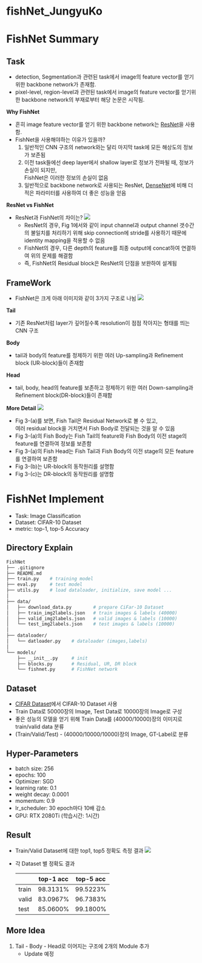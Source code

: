 # fishNet_JungyuKo

# FishNet Summary
## Task
* detection, Segmentation과 관련된 task에서 image의 feature vector를 얻기위한 backbone network가 존재함.
* pixel-level, region-level과 관련된 task에서 image의 feature vector를 얻기위한 backbone network의 부재로부터 해당 논문은 시작됨.

**Why FishNet**
* 흔히 image feature vector를 얻기 위한 backbone network는 [ResNet](https://www.cv-foundation.org/openaccess/content_cvpr_2016/papers/He_Deep_Residual_Learning_CVPR_2016_paper.pdf)을 사용함.
* FishNet을 사용해야하는 이유가 있을까?
    1. 일반적인 CNN 구조의 network와는 달리 마지막 task에 모든 해상도의 정보가 보존됨
    2. 이전 task들에선 deep layer에서 shallow layer로 정보가 전파될 때, 정보가 손실이 되지만, 
    <br/>FishNet은 이러한 정보의 손실이 없음
    3. 일반적으로 backbone network로 사용되는 ResNet, [DenseNet](https://arxiv.org/abs/1608.06993)에 비해 더 적은 파라미터를 사용하여 더 좋은 성능을 얻음

**ResNet vs FishNet**
* ResNet과 FishNet의 차이는?
    <img src="./fig/ResNet_vs_FishNet.PNG">
    * ResNet의 경우, Fig 1에서와 같이 input channel과 output channel 갯수간의 불일치를 처리하기 위해 skip connection에 stride를 사용하기 때문에 identity mapping을 적용할 수 없음
    * FishNet의 경우, 다른 depth의 feature를 최종 output에 concat하여 연결하여 위의 문제를 해결함
    * 즉, FishNet의 Residual block은 ResNet의 단점을 보완하여 설계됨
    
## FrameWork
* FishNet은 크게 아래 이미지와 같이 3가지 구조로 나뉨
    <img src="./fig/model_overview.PNG">

**Tail**
* 기존 ResNet처럼 layer가 깊어질수록 resolution이 점점 작아지는 형태를 띄는 CNN 구조

**Body**
* tail과 body의 feature를 정제하기 위한 여러 Up-sampling과 Refinement block (UR-block)들이 존재함

**Head**
* tail, body, head의 feature를 보존하고 정제하기 위한 여러 Down-sampling과 Refinement block(DR-block)들이 존재함

**More Detail**
<img src="./fig/Model_detail.PNG">
* Fig 3-(a)를 보면, Fish Tail은 Residual Network로 볼 수 있고, <br/>
여러 residual block을 거치면서 Fish Body로 전달되는 것을 알 수 있음
* Fig 3-(a)의 Fish Body는 Fish Tail의 feature와 Fish Body의 이전 stage의 feature를 연결하여 정보를 보존함
* Fig 3-(a)의 Fish Head는 Fish Tail과 Fish Body의 이전 stage의 모든 feature를 연결하여 보존함
* Fig 3-(b)는 UR-block의 동작원리를 설명함
* Fig 3-(c)는 DR-block의 동작원리를 설명함 

# FishNet Implement
* Task: Image Classification
* Dataset: CIFAR-10 Dataset
* metric: top-1, top-5 Accuracy

## Directory Explain
```bash
FishNet
├── .gitignore
├── README.md
├── train.py    # training model
├── eval.py     # test model
├── utils.py    # load dataloader, initialize, save model ...
│
├── data/
│   ├── download_data.py        # prepare CiFar-10 Dataset
│   ├── train_img2labels.json   # train images & labels (40000)
│   ├── valid_img2labels.json   # valid images & labels (10000)
│   └── test_img2labels.json    # test images & labels (10000)
│  
├── dataloader/
│   └── datloader.py    # dataloader (images,labels)
│
└── models/
    ├── __init__.py     # init
    ├── blocks.py       # Residual, UR, DR block
    └── fishnet.py      # FishNet network

```


## Dataset
* [CIFAR Dataset](https://www.cs.toronto.edu/~kriz/cifar.html)에서 CIFAR-10 Dataset 사용
* Train Data로 50000장의 Image, Test Data로 10000장의 Image로 구성
* 좋은 성능의 모델을 얻기 위해 Train Data를 (40000/10000)장의 이미지로 train/valid data 분류
* (Train/Valid/Test) - (40000/10000/10000)장의 Image, GT-Label로 분류

## Hyper-Parameters
* batch size: 256
* epochs: 100
* Optimizer: SGD
* learning rate: 0.1
* weight decay: 0.0001
* momentum: 0.9
* lr_scheduler: 30 epoch마다 10배 감소
* GPU: RTX 2080Ti (학습시간: 1시간)

## Result
* Train/Valid Dataset에 대한 top1, top5 정확도 측정 결과
    <img src="./fig/acc.PNG">

* 각 Dataset 별 정확도 결과

    |       | top-1 acc | top-5 acc |
    |-------|-----------|-----------|
    | train | 98.3131%  | 99.5223%  |
    | valid | 83.0967%  | 96.7383%  |
    | test  | 85.0600%  | 99.1800%  |


## More Idea
1. Tail - Body - Head로 이어지는 구조에 2개의 Module 추가
    * Update 예정

<!-- 2. Tail -> Body에 Concat, Tail+Body -> Head에 Concat할 때, loss 추가로 적용 -->


